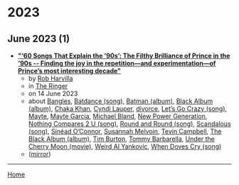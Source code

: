 # 2023

## June 2023 (1)

 - [**"‘60 Songs That Explain the ’90s’: The Filthy Brilliance of Prince in the ’90s -- Finding the joy in the repetition—and experimentation—of Prince’s most interesting decade"**](https://www.theringer.com/2023/6/14/23760185/prince-90s-gett-off-history)
    - by [Rob Harvilla](../../../authors/rob-harvilla/index.md)
    - in [The Ringer](../../../publications/p-t/the-ringer/index.md)
    - on 14 June 2023
    - about [Bangles](../../../topics/bangles/index.md), [Batdance (song)](../../../topics/song/batdance/index.md), [Batman (album)](../../../topics/album/batman/index.md), [Black Album (album)](../../../topics/album/black-album/index.md), [Chaka Khan](../../../topics/chaka-khan/index.md), [Cyndi Lauper](../../../topics/cyndi-lauper/index.md), [divorce](../../../topics/divorce/index.md), [Let’s Go Crazy (song)](../../../topics/song/let-s-go-crazy/index.md), [Mayte](../../../topics/mayte/index.md), [Mayte Garcia](../../../topics/mayte-garcia/index.md), [Michael Bland](../../../topics/michael-bland/index.md), [New Power Generation](../../../topics/new-power-generation/index.md), [Nothing Compares 2 U (song)](../../../topics/song/nothing-compares-2-u/index.md), [Round and Round (song)](../../../topics/song/round-and-round/index.md), [Scandalous (song)](../../../topics/song/scandalous/index.md), [Sinéad O’Connor](../../../topics/sin-ad-o-connor/index.md), [Susannah Melvoin](../../../topics/susannah-melvoin/index.md), [Tevin Campbell](../../../topics/tevin-campbell/index.md), [The Black Album (album)](../../../topics/album/the-black-album/index.md), [Tim Burton](../../../topics/tim-burton/index.md), [Tommy Barbarella](../../../topics/tommy-barbarella/index.md), [Under the Cherry Moon (movie)](../../../topics/movie/under-the-cherry-moon/index.md), [Weird Al Yankovic](../../../topics/weird-al-yankovic/index.md), [When Doves Cry (song)](../../../topics/song/when-doves-cry/index.md)
    - ([mirror](https://web.archive.org/web/*/https://www.theringer.com/2023/6/14/23760185/prince-90s-gett-off-history))

----

[Home](../index.md)
